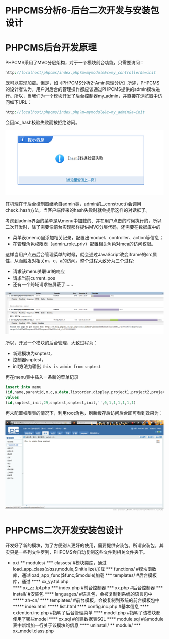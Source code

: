 # PHPCMS分析6-后台二次开发与安装包设计

# PHPCMS后台开发原理

PHPCMS采用了MVC分层架构，对于一个模块前台功能，只需要访问：
```PHP
http://localhost/phpcms/index.php?m=mymodule&c=my_controller&a=init
```
既可以实现加载。但是，如《PHPCMS分析2-Amin原理分析》所述，PHPCMS的设计者认为，用户对后台的管理操作都应该通过PHPCMS提供的admin模块进行。所以，当我们为一个模块开发了后台控制器my_admin，并直接在浏览器中访问如下URL：
```PHP
http://localhost/phpcms/index.php?m=mymodule&c=my_admin&a=init
```
会因pc_hash校验失败而被拒绝访问。

![pc_hash_failed](https://github.com/newbienewbie/notes/raw/master/ProgrammingLanguage/PHP/PHPCMS/img/pc_hash_failed.png)

其机理在于后台控制器继承自admin类，admin的__construct()会调用check_hash方法，当客户端传来的hash失败时就会提示这样的对话框了。

考虑到admin界面的菜单是从menu中加载的、并在用户点击的时候执行的，所以二次开发时，除了需要像前台实现那样提供MVC分层代码，还需要在数据库中的

* 菜单表(menu)里添加相关记录，配置出moduel、controller、action等信息；
* 在管理角色权限表（admin_role_priv）配置相关角色对mca的访问权限。

这样当用户点击后台管理菜单的时候，就会通过JavaScript改变iframe的src属性，从而触发对相关m、c、a的访问。整个过程大致分为三个过程:

* 请求该menu关联url的响应
* 请求当前current_pos
* 还有一个跨域请求被屏蔽了……

![menu_clicked](https://github.com/newbienewbie/notes/raw/master/ProgrammingLanguage/PHP/PHPCMS/img/menu_clicked.png)


所以，开发一个模块的后台管理，大致过程为：

* 新建模块为snptest，
* 控制器snptest，
* init方法为输出 ``this is admin from snptest``

再在menu表中插入一条新的菜单记录

```SQL
insert into menu 
(id,name,parentid,m,c,a,data,listorder,display,project1,project2,project3,project4,project5)
values
(id,snptest_init,29,snptest,snptest,init,'',0,1,1,1,1,1,1)
```



再未配置权限表的情况下，利用root角色，刷新缓存后访问后台即可看到效果为：

![admin_dev_demo](https://github.com/newbienewbie/notes/raw/master/ProgrammingLanguage/PHP/PHPCMS/img/admin_dev_demo.png)


# PHPCMS二次开发安装包设计

开发好了新的模块，为了方便别人更好的使用，需要提供安装包。所谓安装包，其实只是一些列文件罗列，PHPCMS会自动复制这些文件到相关文件夹下。

* xx/
** modules/
*** classes/    #模块类库，通过load_app_class($class,$module,$initialize)加载
*** functions/    #模块函数库，通过load_app_func($func,$module)加载
*** templates/   #后台模板库，通过
**** xx_yy.tpl.php    
**** xx_zz.tpl.php
*** index.php    #前台控制器
*** xx.php    #后台控制器
*** install/  #安装包
**** languages/  #语言包，会被复制到系统的语言包中
***** zh-cn/
**** templates/    #前台模板，会被复制到系统的前台模板包中
***** index.html
***** list.html
**** config.inc.php    #基本信息
**** extention.inc.php    #指明了后台管理菜单
**** model.php    #指明了该模块都使用了哪些model
**** xx.sql    #创建数据表SQL
**** module.sql     #向module表中新增加一行关于该模块的信息
**** uninstall/
** module/
*** xx_model.class.php


